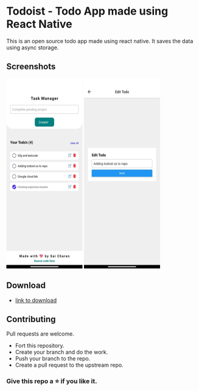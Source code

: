 # Todoist - Todo App made using React Native
This is an open source todo app made using react native. It saves the data using async storage.

## Screenshots
<div style={{display:"flex", width: "100%", justifyContent: "center"}}>
  <img style={{margin-right: "10px"}} src="./screenshots/screenshot1.jpeg" alt="dashboard" width="200" height="500" />
  <img style={{margin-left: "10px"}} src="./screenshots/screenshot2.jpeg" alt="dashboard" width="200" height="500" />
</div>

## Download
- [link to download](https://expo.dev/accounts/saicharan0662/projects/todo-app/builds/70913a66-0501-4a1c-bf75-f9725e673c06)

## Contributing
Pull requests are welcome.
- Fort this repository.
- Create your branch and do the work.
- Push your branch to the repo.
- Create a pull request to the upstream repo.

### Give this repo a ⭐ if you like it.


